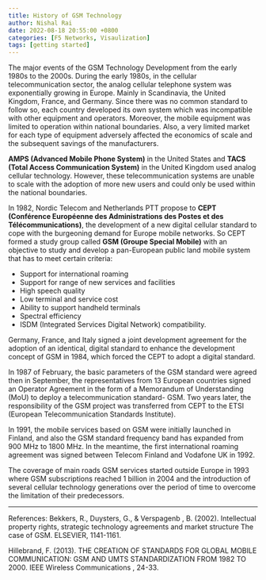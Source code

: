 ```yaml
---
title: History of GSM Technology
author: Nishal Rai
date: 2022-08-18 20:55:00 +0800
categories: [F5 Networks, Visaulization]
tags: [getting started]
---
```


The major events of the GSM Technology Development from the early 1980s to the 2000s.
During the early 1980s, in the cellular telecommunication sector, the analog cellular telephone system was exponentially growing in Europe. Mainly in Scandinavia, the United Kingdom, France, and Germany. Since there was no common standard to follow so, each country developed its own system which was incompatible with other equipment and operators. Moreover, the mobile equipment was limited to operation within national boundaries. Also, a very limited market for each type of equipment adversely affected the economics of scale and the subsequent savings of the manufacturers.

**AMPS (Advanced Mobile Phone System)** in the United States and **TACS (Total Access Communication System)** in the United Kingdom used analog cellular technology. However, these telecommunication systems are unable to scale with the adoption of more new users and could only be used within the national boundaries.

In 1982, Nordic Telecom and Netherlands PTT propose to **CEPT (Conférence Européenne des Administrations des Postes et des Télécommunications)**, the development of a new digital cellular standard to cope with the burgeoning demand for Europe mobile networks. So CEPT formed a study group called **GSM (Groupe Special Mobile)** with an objective to study and develop a pan-European public land mobile system that has to meet certain criteria:

- Support for international roaming
- Support for range of new services and facilities
- High speech quality
- Low terminal and service cost
- Ability to support handheld terminals
- Spectral efficiency
- ISDM (Integrated Services Digital Network) compatibility.

Germany, France, and Italy signed a joint development agreement for the adoption of an identical, digital standard to enhance the development concept of GSM in 1984, which forced the CEPT to adopt a digital standard.

In 1987 of February, the basic parameters of the GSM standard were agreed then in September, the representatives from 13 European countries signed an Operator Agreement in the form of a Memorandum of Understanding (MoU) to deploy a telecommunication standard- GSM. Two years later, the responsibility of the GSM project was transferred from CEPT to the ETSI (European Telecommunication Standards Institute).

In 1991, the mobile services based on GSM were initially launched in Finland, and also the GSM standard frequency band has expanded from 900 MHz to 1800 MHz. In the meantime, the first international roaming agreement was signed between Telecom Finland and Vodafone UK in 1992.

The coverage of main roads GSM services started outside Europe in 1993 where GSM subscriptions reached 1 billion in 2004 and the introduction of several cellular technology generations over the period of time to overcome the limitation of their predecessors.

****
References:
Bekkers, R., Duysters, G., & Verspagenb , B. (2002). Intellectual property rights, strategic technology agreements and market structure The case of GSM. ELSEVIER, 1141-1161.

Hillebrand, F. (2013). THE CREATION OF STANDARDS FOR GLOBAL MOBILE COMMUNICATION: GSM AND UMTS STANDARDIZATION FROM 1982 TO 2000. IEEE Wireless Communications , 24-33.